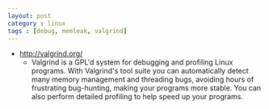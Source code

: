 ```yaml
---
layout: post
category : linux
tags : [debug, memleak, valgrind]
---
```


* http://valgrind.org/
  * Valgrind is a GPL'd system for debugging and profiling Linux programs. With Valgrind's tool suite you can automatically detect many memory management and threading bugs, avoiding hours of frustrating bug-hunting, making your programs more stable. You can also perform detailed profiling to help speed up your programs.
